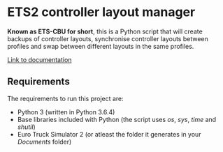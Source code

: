 # ETS2 controller layout manager
**Known as ETS-CBU for short**,
this is a Python script that will create backups of controller layouts, synchronise controller layouts between profiles and swap between different layouts in the same profiles.

[Link to documentation](ets-cbu.readthedocs.io)

## Requirements
The requirements to run this project are:
  * Python 3 (written in Python 3.6.4)
  * Base libraries included with Python (the script uses _os_, _sys_, _time_ and _shutil_)
  * Euro Truck Simulator 2 (or atleast the folder it generates in your _Documents_ folder)
